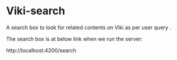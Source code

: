 # Viki-search

A search box to look for related contents on Viki as per user query .


The search box is at below link when we run the server:

http://localhost:4200/search


